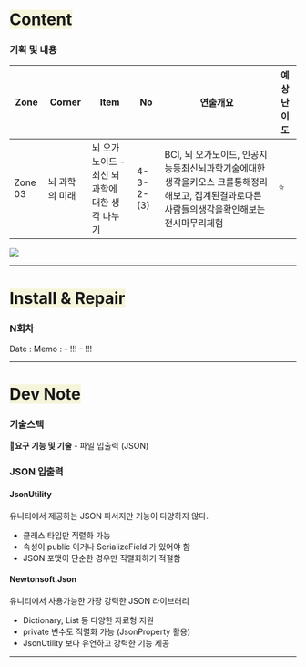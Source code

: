 # <span style="background:#f5f5dc">Content</span>

### 기획 및 내용
| Zone    | Corner   | Item                            | No        | 연출개요                                                                        | 예상난이도 |
| ------- | -------- | ------------------------------- | --------- | --------------------------------------------------------------------------- | ----- |
| Zone 03 | 뇌 과학의 미래 | 뇌 오가노이드 -<br>최신 뇌 과학에 대한 생각 나누기 | 4-3-2-(3) | BCI, 뇌 오가노이드, 인공지능등최신뇌과학기술에대한생각을키오스 크를통해정리해보고, 집계된결과로다른사람들의생각을확인해보는 전시마무리체험 | ⭐     |
![](뇌-오가노이드-세부연출계획.png)

---
# <span style="background:#f5f5dc">Install & Repair</span>
### N회차
Date : 
Memo :
	- !!!
	- !!!

---
# <span style="background:#f5f5dc">Dev Note</span>

### 기술스택

**🔹요구 기능 및 기술**
	- 파일 입출력 (JSON)

### JSON 입출력

#### JsonUtility
유니티에서 제공하는 JSON 파서지만 기능이 다양하지 않다.
- 클래스 타입만 직렬화 가능
- 속성이 public 이거나 SerializeField 가 있어야 함
- JSON 포맷이 단순한 경우만 직렬화하기 적절함
#### Newtonsoft.Json
유니티에서 사용가능한 가장 강력한 JSON 라이브러리
- Dictionary, List 등 다양한 자료형 지원
- private 변수도 직렬화 가능 (JsonProperty 활용)
- JsonUtility 보다 유연하고 강력한 기능 제공




---

